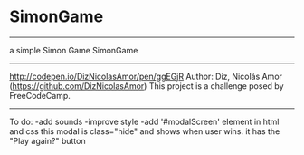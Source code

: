 # SimonGame

- - - - 
a simple Simon Game
SimonGame
- - - - - - - - - -
http://codepen.io/DizNicolasAmor/pen/ggEGjR 
Author:  Diz, Nicolás Amor (https://github.com/DizNicolasAmor)
This project is a challenge posed by FreeCodeCamp.

- - - - - 
To do: 
-add sounds
-improve style
-add '#modalScreen' element in html and css
  this modal is class="hide" and shows when user wins. 
  it has the "Play again?" button 
